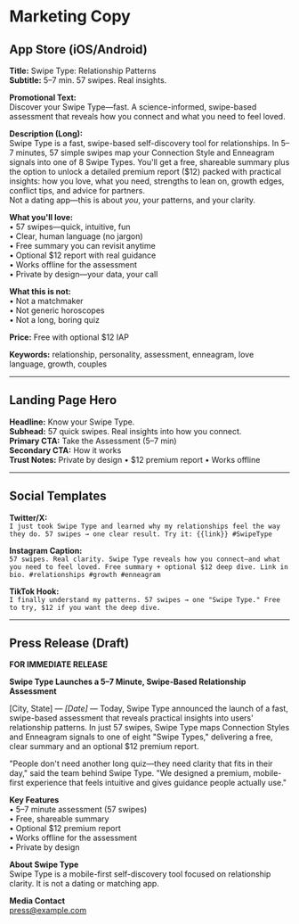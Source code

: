 # Marketing Copy

## App Store (iOS/Android)

**Title:** Swipe Type: Relationship Patterns  
**Subtitle:** 5–7 min. 57 swipes. Real insights.

**Promotional Text:**  
Discover your Swipe Type—fast. A science-informed, swipe-based assessment that reveals how you connect and what you need to feel loved.

**Description (Long):**  
Swipe Type is a fast, swipe-based self-discovery tool for relationships. In 5–7 minutes, 57 simple swipes map your Connection Style and Enneagram signals into one of 8 Swipe Types. You'll get a free, shareable summary plus the option to unlock a detailed premium report ($12) packed with practical insights: how you love, what you need, strengths to lean on, growth edges, conflict tips, and advice for partners.  
Not a dating app—this is about *you*, your patterns, and your clarity.

**What you'll love:**  
• 57 swipes—quick, intuitive, fun  
• Clear, human language (no jargon)  
• Free summary you can revisit anytime  
• Optional $12 report with real guidance  
• Works offline for the assessment  
• Private by design—your data, your call

**What this is not:**  
• Not a matchmaker  
• Not generic horoscopes  
• Not a long, boring quiz

**Price:** Free with optional $12 IAP

**Keywords:** relationship, personality, assessment, enneagram, love language, growth, couples

---

## Landing Page Hero

**Headline:** Know your Swipe Type.  
**Subhead:** 57 quick swipes. Real insights into how you connect.  
**Primary CTA:** Take the Assessment (5–7 min)  
**Secondary CTA:** How it works  
**Trust Notes:** Private by design • $12 premium report • Works offline

---

## Social Templates

**Twitter/X:**  
`I just took Swipe Type and learned why my relationships feel the way they do. 57 swipes → one clear result. Try it: {{link}} #SwipeType`

**Instagram Caption:**  
`57 swipes. Real clarity. Swipe Type reveals how you connect—and what you need to feel loved. Free summary + optional $12 deep dive. Link in bio. #relationships #growth #enneagram`

**TikTok Hook:**  
`I finally understand my patterns. 57 swipes → one "Swipe Type." Free to try, $12 if you want the deep dive.`

---

## Press Release (Draft)

**FOR IMMEDIATE RELEASE**

**Swipe Type Launches a 5–7 Minute, Swipe-Based Relationship Assessment**  

[City, State] — *[Date]* — Today, Swipe Type announced the launch of a fast, swipe-based assessment that reveals practical insights into users' relationship patterns. In just 57 swipes, Swipe Type maps Connection Styles and Enneagram signals to one of eight "Swipe Types," delivering a free, clear summary and an optional $12 premium report.

"People don't need another long quiz—they need clarity that fits in their day," said the team behind Swipe Type. "We designed a premium, mobile-first experience that feels intuitive and gives guidance people actually use."

**Key Features**  
• 5–7 minute assessment (57 swipes)  
• Free, shareable summary  
• Optional $12 premium report  
• Works offline for the assessment  
• Private by design

**About Swipe Type**  
Swipe Type is a mobile-first self-discovery tool focused on relationship clarity. It is not a dating or matching app.

**Media Contact**  
press@example.com




